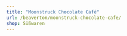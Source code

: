 ```yaml
---
title: "Moonstruck Chocolate Café"
url: /beaverton/moonstruck-chocolate-cafe/
shop: Süßwaren
---
```

